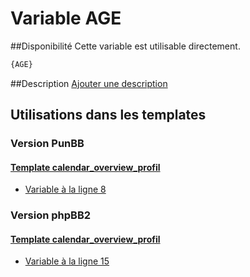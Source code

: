 # Variable AGE

##Disponibilité
Cette variable est utilisable directement.

```html
{AGE}
```

##Description
[Ajouter une description](https://fa-tvars.appspot.com/var/AGE)

## Utilisations dans les templates

### Version PunBB

#### [Template calendar_overview_profil](punbb/calendar_overview_profil.md#readme)
* [Variable &agrave; la ligne 8](../punbb/calendar_overview_profil.tpl#L8)

### Version phpBB2

#### [Template calendar_overview_profil](subsilver/calendar_overview_profil.md#readme)
* [Variable &agrave; la ligne 15](../subsilver/calendar_overview_profil.tpl#L15)